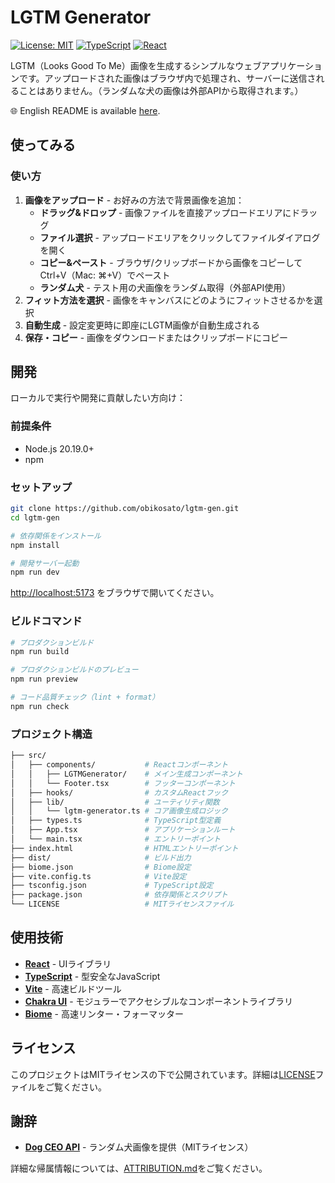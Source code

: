 # LGTM Generator

[![License: MIT](https://img.shields.io/badge/License-MIT-yellow.svg)](https://opensource.org/licenses/MIT)
[![TypeScript](https://img.shields.io/badge/%3C%2F%3E-TypeScript-%230074c1.svg)](https://www.typescriptlang.org/)
[![React](https://img.shields.io/badge/-React-61DAFB?logo=react&logoColor=white)](https://reactjs.org/)

LGTM（Looks Good To Me）画像を生成するシンプルなウェブアプリケーションです。アップロードされた画像はブラウザ内で処理され、サーバーに送信されることはありません。（ランダムな犬の画像は外部APIから取得されます。）

🌐 English README is available [here](README.md).

## 使ってみる

<!-- **[🚀 LGTM画像つくるよ](https://obikosato.github.io/lgtm-gen/)** -->

### 使い方

1. **画像をアップロード** - お好みの方法で背景画像を追加：
   - **ドラッグ&ドロップ** - 画像ファイルを直接アップロードエリアにドラッグ
   - **ファイル選択** - アップロードエリアをクリックしてファイルダイアログを開く
   - **コピー&ペースト** - ブラウザ/クリップボードから画像をコピーしてCtrl+V（Mac: ⌘+V）でペースト
   - **ランダム犬** - テスト用の犬画像をランダム取得（外部API使用）
2. **フィット方法を選択** - 画像をキャンバスにどのようにフィットさせるかを選択
3. **自動生成** - 設定変更時に即座にLGTM画像が自動生成される
4. **保存・コピー** - 画像をダウンロードまたはクリップボードにコピー

## 開発

ローカルで実行や開発に貢献したい方向け：

### 前提条件

- Node.js 20.19.0+
- npm

### セットアップ

```bash
git clone https://github.com/obikosato/lgtm-gen.git
cd lgtm-gen

# 依存関係をインストール
npm install

# 開発サーバー起動
npm run dev
```

<http://localhost:5173> をブラウザで開いてください。

### ビルドコマンド

```bash
# プロダクションビルド
npm run build

# プロダクションビルドのプレビュー
npm run preview

# コード品質チェック（lint + format）
npm run check
```

### プロジェクト構造

```sh
├── src/
│   ├── components/           # Reactコンポーネント
│   │   ├── LGTMGenerator/    # メイン生成コンポーネント
│   │   └── Footer.tsx        # フッターコンポーネント
│   ├── hooks/                # カスタムReactフック
│   ├── lib/                  # ユーティリティ関数
│   │   └── lgtm-generator.ts # コア画像生成ロジック
│   ├── types.ts              # TypeScript型定義
│   ├── App.tsx               # アプリケーションルート
│   └── main.tsx              # エントリーポイント
├── index.html                # HTMLエントリーポイント
├── dist/                     # ビルド出力
├── biome.json                # Biome設定
├── vite.config.ts            # Vite設定
├── tsconfig.json             # TypeScript設定
├── package.json              # 依存関係とスクリプト
└── LICENSE                   # MITライセンスファイル
```

## 使用技術

- **[React](https://reactjs.org/)** - UIライブラリ
- **[TypeScript](https://www.typescriptlang.org/)** - 型安全なJavaScript
- **[Vite](https://vitejs.dev/)** - 高速ビルドツール
- **[Chakra UI](https://chakra-ui.com/)** - モジュラーでアクセシブルなコンポーネントライブラリ
- **[Biome](https://biomejs.dev/)** - 高速リンター・フォーマッター

## ライセンス

このプロジェクトはMITライセンスの下で公開されています。詳細は[LICENSE](LICENSE)ファイルをご覧ください。

## 謝辞

- **[Dog CEO API](https://github.com/ElliottLandsborough/dog-ceo-api)** - ランダム犬画像を提供（MITライセンス）

詳細な帰属情報については、[ATTRIBUTION.md](ATTRIBUTION.md)をご覧ください。
